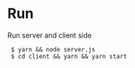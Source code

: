 # Run
Run server and client side
```
 $ yarn && node server.js
 $ cd client && yarn && yarn start
```